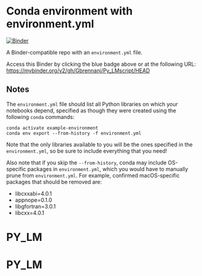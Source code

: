 # Conda environment with environment.yml

[![Binder](http://mybinder.org/badge_logo.svg)](https://mybinder.org/v2/gh/Gbrennanj/Py_LMscript/HEAD)

A Binder-compatible repo with an `environment.yml` file.

Access this Binder by clicking the blue badge above or at the following URL:
https://mybinder.org/v2/gh/Gbrennanj/Py_LMscript/HEAD

## Notes
The `environment.yml` file should list all Python libraries on which your notebooks
depend, specified as though they were created using the following `conda` commands:

```
conda activate example-environment
conda env export --from-history -f environment.yml
```

Note that the only libraries available to you will be the ones specified in
the `environment.yml`, so be sure to include everything that you need! 

Also note that if you skip the `--from-history`, conda may include OS-specific
packages in `environment.yml`, which you would have to manually prune from
`environment.yml`.  For example, confirmed macOS-specific packages that should
be removed are:

* libcxxabi=4.0.1
* appnope=0.1.0
* libgfortran=3.0.1
* libcxx=4.0.1
# PY_LM
# PY_LM
